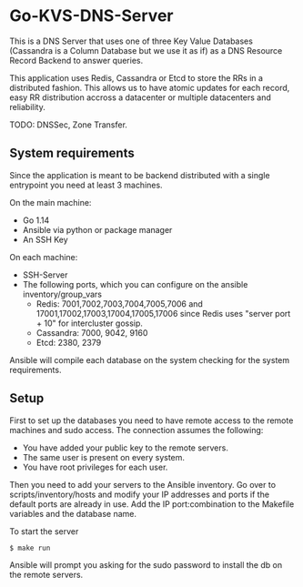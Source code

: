 # Go-KVS-DNS-Server

This is a DNS Server that uses one of three Key Value Databases (Cassandra is a Column Database but we use it as if) as a DNS Resource Record Backend to answer queries.

This application uses Redis, Cassandra or Etcd to store the RRs in a distributed fashion. This allows us to have atomic updates for each record, easy RR distribution accross a datacenter or multiple datacenters and reliability. 


TODO: DNSSec, Zone Transfer.

## System requirements

Since the application is meant to be backend distributed with a single entrypoint you need at least 3 machines.

On the main machine:
* Go 1.14
* Ansible via python or package manager
* An SSH Key

On each machine:
* SSH-Server
* The following ports, which you can configure on the ansible inventory/group_vars
  * Redis: 7001,7002,7003,7004,7005,7006 and 17001,17002,17003,17004,17005,17006 since Redis uses "server port + 10" for intercluster gossip.
  * Cassandra: 7000, 9042, 9160
  * Etcd: 2380, 2379

Ansible will compile each database on the system checking for the system requirements.

## Setup

First to set up the databases you need to have remote access to the remote machines and sudo access. 
The connection assumes the following:
* You have added your public key to the remote servers.
* The same user is present on every system.
* You have root privileges for each user.

Then you need to add your servers to the Ansible inventory. Go over to scripts/inventory/hosts and modify your IP addresses and ports if the default ports are already in use. Add the IP port:combination to the Makefile variables and the database name.

To start the server 
```shell
$ make run
```
Ansible will prompt you asking for the sudo password to install the db on the remote servers.